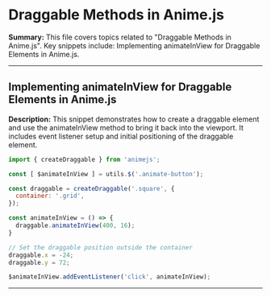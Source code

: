 # Draggable Methods in Anime.js

**Summary:** This file covers topics related to "Draggable Methods in Anime.js". Key snippets include: Implementing animateInView for Draggable Elements in Anime.js.

---

## Implementing animateInView for Draggable Elements in Anime.js

**Description:** This snippet demonstrates how to create a draggable element and use the animateInView method to bring it back into the viewport. It includes event listener setup and initial positioning of the draggable element.

```javascript
import { createDraggable } from 'animejs';

const [ $animateInView ] = utils.$('.animate-button');

const draggable = createDraggable('.square', {
  container: '.grid',
});

const animateInView = () => {
  draggable.animateInView(400, 16);
}

// Set the draggable position outside the container
draggable.x = -24;
draggable.y = 72;

$animateInView.addEventListener('click', animateInView);
```

---